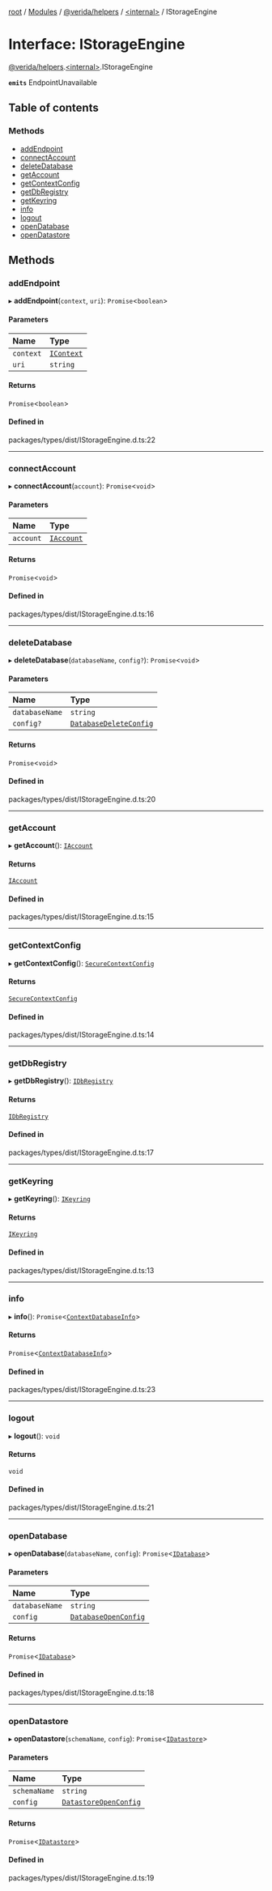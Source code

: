 [root](../README.md) / [Modules](../modules.md) / [@verida/helpers](../modules/verida_helpers.md) / [<internal\>](../modules/verida_helpers._internal_.md) / IStorageEngine

# Interface: IStorageEngine

[@verida/helpers](../modules/verida_helpers.md).[<internal\>](../modules/verida_helpers._internal_.md).IStorageEngine

**`emits`** EndpointUnavailable

## Table of contents

### Methods

- [addEndpoint](verida_helpers._internal_.IStorageEngine.md#addendpoint)
- [connectAccount](verida_helpers._internal_.IStorageEngine.md#connectaccount)
- [deleteDatabase](verida_helpers._internal_.IStorageEngine.md#deletedatabase)
- [getAccount](verida_helpers._internal_.IStorageEngine.md#getaccount)
- [getContextConfig](verida_helpers._internal_.IStorageEngine.md#getcontextconfig)
- [getDbRegistry](verida_helpers._internal_.IStorageEngine.md#getdbregistry)
- [getKeyring](verida_helpers._internal_.IStorageEngine.md#getkeyring)
- [info](verida_helpers._internal_.IStorageEngine.md#info)
- [logout](verida_helpers._internal_.IStorageEngine.md#logout)
- [openDatabase](verida_helpers._internal_.IStorageEngine.md#opendatabase)
- [openDatastore](verida_helpers._internal_.IStorageEngine.md#opendatastore)

## Methods

### addEndpoint

▸ **addEndpoint**(`context`, `uri`): `Promise`<`boolean`\>

#### Parameters

| Name | Type |
| :------ | :------ |
| `context` | [`IContext`](verida_helpers._internal_.IContext.md) |
| `uri` | `string` |

#### Returns

`Promise`<`boolean`\>

#### Defined in

packages/types/dist/IStorageEngine.d.ts:22

___

### connectAccount

▸ **connectAccount**(`account`): `Promise`<`void`\>

#### Parameters

| Name | Type |
| :------ | :------ |
| `account` | [`IAccount`](verida_helpers._internal_.IAccount.md) |

#### Returns

`Promise`<`void`\>

#### Defined in

packages/types/dist/IStorageEngine.d.ts:16

___

### deleteDatabase

▸ **deleteDatabase**(`databaseName`, `config?`): `Promise`<`void`\>

#### Parameters

| Name | Type |
| :------ | :------ |
| `databaseName` | `string` |
| `config?` | [`DatabaseDeleteConfig`](verida_helpers._internal_.DatabaseDeleteConfig.md) |

#### Returns

`Promise`<`void`\>

#### Defined in

packages/types/dist/IStorageEngine.d.ts:20

___

### getAccount

▸ **getAccount**(): [`IAccount`](verida_helpers._internal_.IAccount.md)

#### Returns

[`IAccount`](verida_helpers._internal_.IAccount.md)

#### Defined in

packages/types/dist/IStorageEngine.d.ts:15

___

### getContextConfig

▸ **getContextConfig**(): [`SecureContextConfig`](verida_helpers._internal_.SecureContextConfig.md)

#### Returns

[`SecureContextConfig`](verida_helpers._internal_.SecureContextConfig.md)

#### Defined in

packages/types/dist/IStorageEngine.d.ts:14

___

### getDbRegistry

▸ **getDbRegistry**(): [`IDbRegistry`](verida_helpers._internal_.IDbRegistry.md)

#### Returns

[`IDbRegistry`](verida_helpers._internal_.IDbRegistry.md)

#### Defined in

packages/types/dist/IStorageEngine.d.ts:17

___

### getKeyring

▸ **getKeyring**(): [`IKeyring`](verida_helpers._internal_.IKeyring.md)

#### Returns

[`IKeyring`](verida_helpers._internal_.IKeyring.md)

#### Defined in

packages/types/dist/IStorageEngine.d.ts:13

___

### info

▸ **info**(): `Promise`<[`ContextDatabaseInfo`](verida_helpers._internal_.ContextDatabaseInfo.md)\>

#### Returns

`Promise`<[`ContextDatabaseInfo`](verida_helpers._internal_.ContextDatabaseInfo.md)\>

#### Defined in

packages/types/dist/IStorageEngine.d.ts:23

___

### logout

▸ **logout**(): `void`

#### Returns

`void`

#### Defined in

packages/types/dist/IStorageEngine.d.ts:21

___

### openDatabase

▸ **openDatabase**(`databaseName`, `config`): `Promise`<[`IDatabase`](verida_helpers._internal_.IDatabase.md)\>

#### Parameters

| Name | Type |
| :------ | :------ |
| `databaseName` | `string` |
| `config` | [`DatabaseOpenConfig`](verida_helpers._internal_.DatabaseOpenConfig.md) |

#### Returns

`Promise`<[`IDatabase`](verida_helpers._internal_.IDatabase.md)\>

#### Defined in

packages/types/dist/IStorageEngine.d.ts:18

___

### openDatastore

▸ **openDatastore**(`schemaName`, `config`): `Promise`<[`IDatastore`](verida_helpers._internal_.IDatastore.md)\>

#### Parameters

| Name | Type |
| :------ | :------ |
| `schemaName` | `string` |
| `config` | [`DatastoreOpenConfig`](verida_helpers._internal_.DatastoreOpenConfig.md) |

#### Returns

`Promise`<[`IDatastore`](verida_helpers._internal_.IDatastore.md)\>

#### Defined in

packages/types/dist/IStorageEngine.d.ts:19

